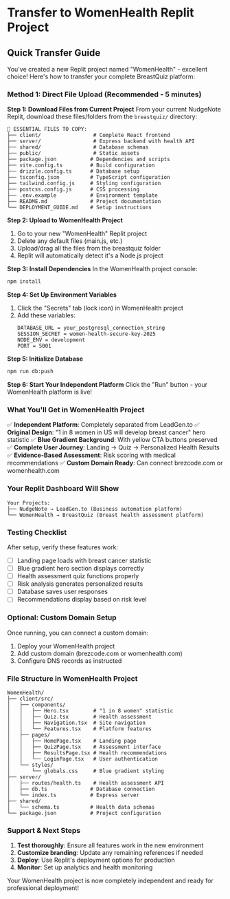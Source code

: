 # Transfer to WomenHealth Replit Project

## Quick Transfer Guide

You've created a new Replit project named "WomenHealth" - excellent choice! Here's how to transfer your complete BreastQuiz platform:

### **Method 1: Direct File Upload (Recommended - 5 minutes)**

**Step 1: Download Files from Current Project**
From your current NudgeNote Replit, download these files/folders from the `breastquiz/` directory:

```
📁 ESSENTIAL FILES TO COPY:
├── client/                 # Complete React frontend
├── server/                 # Express backend with health API
├── shared/                 # Database schemas
├── public/                 # Static assets
├── package.json           # Dependencies and scripts
├── vite.config.ts         # Build configuration
├── drizzle.config.ts      # Database setup
├── tsconfig.json          # TypeScript configuration
├── tailwind.config.js     # Styling configuration
├── postcss.config.js      # CSS processing
├── .env.example           # Environment template
├── README.md              # Project documentation
└── DEPLOYMENT_GUIDE.md    # Setup instructions
```

**Step 2: Upload to WomenHealth Project**
1. Go to your new "WomenHealth" Replit project
2. Delete any default files (main.js, etc.)
3. Upload/drag all the files from the breastquiz folder
4. Replit will automatically detect it's a Node.js project

**Step 3: Install Dependencies**
In the WomenHealth project console:
```bash
npm install
```

**Step 4: Set Up Environment Variables**
1. Click the "Secrets" tab (lock icon) in WomenHealth project
2. Add these variables:
   ```
   DATABASE_URL = your_postgresql_connection_string
   SESSION_SECRET = women-health-secure-key-2025
   NODE_ENV = development
   PORT = 5001
   ```

**Step 5: Initialize Database**
```bash
npm run db:push
```

**Step 6: Start Your Independent Platform**
Click the "Run" button - your WomenHealth platform is live!

### **What You'll Get in WomenHealth Project**

✅ **Independent Platform**: Completely separated from LeadGen.to
✅ **Original Design**: "1 in 8 women in US will develop breast cancer" hero statistic
✅ **Blue Gradient Background**: With yellow CTA buttons preserved
✅ **Complete User Journey**: Landing → Quiz → Personalized Health Results
✅ **Evidence-Based Assessment**: Risk scoring with medical recommendations
✅ **Custom Domain Ready**: Can connect brezcode.com or womenhealth.com

### **Your Replit Dashboard Will Show**
```
Your Projects:
├── NudgeNote → LeadGen.to (Business automation platform)
└── WomenHealth → BreastQuiz (Breast health assessment platform)
```

### **Testing Checklist**
After setup, verify these features work:
- [ ] Landing page loads with breast cancer statistic
- [ ] Blue gradient hero section displays correctly
- [ ] Health assessment quiz functions properly
- [ ] Risk analysis generates personalized results
- [ ] Database saves user responses
- [ ] Recommendations display based on risk level

### **Optional: Custom Domain Setup**
Once running, you can connect a custom domain:
1. Deploy your WomenHealth project
2. Add custom domain (brezcode.com or womenhealth.com)
3. Configure DNS records as instructed

### **File Structure in WomenHealth Project**
```
WomenHealth/
├── client/src/
│   ├── components/
│   │   ├── Hero.tsx        # "1 in 8 women" statistic
│   │   ├── Quiz.tsx        # Health assessment
│   │   ├── Navigation.tsx  # Site navigation
│   │   └── Features.tsx    # Platform features
│   ├── pages/
│   │   ├── HomePage.tsx    # Landing page
│   │   ├── QuizPage.tsx    # Assessment interface
│   │   ├── ResultsPage.tsx # Health recommendations
│   │   └── LoginPage.tsx   # User authentication
│   └── styles/
│       └── globals.css     # Blue gradient styling
├── server/
│   ├── routes/health.ts    # Health assessment API
│   ├── db.ts              # Database connection
│   └── index.ts           # Express server
├── shared/
│   └── schema.ts          # Health data schemas
└── package.json           # Project configuration
```

### **Support & Next Steps**
1. **Test thoroughly**: Ensure all features work in the new environment
2. **Customize branding**: Update any remaining references if needed
3. **Deploy**: Use Replit's deployment options for production
4. **Monitor**: Set up analytics and health monitoring

Your WomenHealth project is now completely independent and ready for professional deployment!